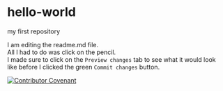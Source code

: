 # hello-world
my first repository

I am editing the readme.md file.  
All I had to do was click on the pencil.  
I made sure to click on the `Preview changes` tab to see what it would look like before I clicked the green `Commit changes` button.

[![Contributor Covenant](https://img.shields.io/badge/Contributor%20Covenant-v1.4%20adopted-ff69b4.svg)](code-of-conduct.md)
